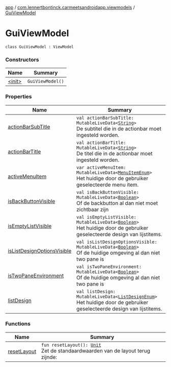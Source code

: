 [app](../../index.md) / [com.lennertbontinck.carmeetsandroidapp.viewmodels](../index.md) / [GuiViewModel](./index.md)

# GuiViewModel

`class GuiViewModel : ViewModel`

### Constructors

| Name | Summary |
|---|---|
| [&lt;init&gt;](-init-.md) | `GuiViewModel()` |

### Properties

| Name | Summary |
|---|---|
| [actionBarSubTitle](action-bar-sub-title.md) | `val actionBarSubTitle: MutableLiveData<`[`String`](https://kotlinlang.org/api/latest/jvm/stdlib/kotlin/-string/index.html)`>`<br>De subtitel die in de actionbar moet ingesteld worden. |
| [actionBarTitle](action-bar-title.md) | `val actionBarTitle: MutableLiveData<`[`String`](https://kotlinlang.org/api/latest/jvm/stdlib/kotlin/-string/index.html)`>`<br>De titel die in de actionbar moet ingesteld worden. |
| [activeMenuItem](active-menu-item.md) | `var activeMenuItem: MutableLiveData<`[`MenuItemEnum`](../../com.lennertbontinck.carmeetsandroidapp.enums/-menu-item-enum/index.md)`>`<br>Het huidige door de gebruiker geselecteerde menu item. |
| [isBackButtonVisible](is-back-button-visible.md) | `val isBackButtonVisible: MutableLiveData<`[`Boolean`](https://kotlinlang.org/api/latest/jvm/stdlib/kotlin/-boolean/index.html)`>`<br>Of de backbutton al dan niet moet zichtbaar zijn |
| [isEmptyListVisible](is-empty-list-visible.md) | `val isEmptyListVisible: MutableLiveData<`[`Boolean`](https://kotlinlang.org/api/latest/jvm/stdlib/kotlin/-boolean/index.html)`>`<br>Het huidige door de gebruiker geselecteerde design van lijstitems. |
| [isListDesignOptionsVisible](is-list-design-options-visible.md) | `val isListDesignOptionsVisible: MutableLiveData<`[`Boolean`](https://kotlinlang.org/api/latest/jvm/stdlib/kotlin/-boolean/index.html)`>`<br>Of de huidige omgeving al dan niet two pane is |
| [isTwoPaneEnvironment](is-two-pane-environment.md) | `val isTwoPaneEnvironment: MutableLiveData<`[`Boolean`](https://kotlinlang.org/api/latest/jvm/stdlib/kotlin/-boolean/index.html)`>`<br>Of de huidige omgeving al dan niet two pane is |
| [listDesign](list-design.md) | `val listDesign: MutableLiveData<`[`ListDesignEnum`](../../com.lennertbontinck.carmeetsandroidapp.enums/-list-design-enum/index.md)`>`<br>Het huidige door de gebruiker geselecteerde design van lijstitems. |

### Functions

| Name | Summary |
|---|---|
| [resetLayout](reset-layout.md) | `fun resetLayout(): `[`Unit`](https://kotlinlang.org/api/latest/jvm/stdlib/kotlin/-unit/index.html)<br>Zet de standaardwaarden van de layout terug zijnde: |
